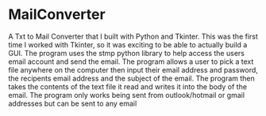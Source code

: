 # MailConverter
A Txt to Mail Converter that I built with Python and Tkinter. This was the first time I worked with Tkinter, so it was exciting to be able to actually build a GUI. 
The program uses the stmp python library to help access the users email account and send the email. The program allows a user to pick a text file anywhere on the computer 
then input their email address and password, the recipents email address and the subject of the email. The program then takes the contents of the text file it read and 
writes it into the body of the email. The program only works being sent from outlook/hotmail or gmail addresses but can be sent to any email
